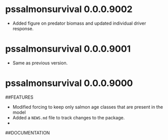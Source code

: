 <!-- NEWS.md is maintained by https://cynkra.github.io/fledge, do not edit -->

# pssalmonsurvival 0.0.0.9002

- Added figure on predator biomass and updated individual driver response.


# pssalmonsurvival 0.0.0.9001

- Same as previous version.


# pssalmonsurvival 0.0.0.9000

##FEATURES
* Modified forcing to keep only salmon age classes that are present in the model 
* Added a `NEWS.md` file to track changes to the package.
*

##DOCUMENTATION
